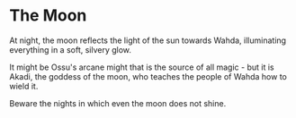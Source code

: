 # The Moon

At night, the moon reflects the light of the sun towards Wahda, illuminating everything in a soft, silvery glow.

It might be Ossu's arcane might that is the source of all magic - but it is Akadi, the goddess of the moon, who teaches the people of Wahda how to wield it.

Beware the nights in which even the moon does not shine. 